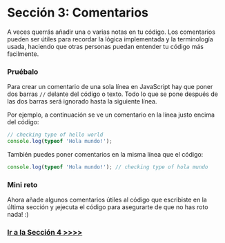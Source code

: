 # Sección 3: Comentarios

A veces querrás añadir una o varias notas en tu código. Los comentarios pueden ser útiles para recordar la lógica implementada y la terminología usada, haciendo que otras personas puedan entender tu código más facilmente.

### Pruébalo

Para crear un comentario de una sola línea en JavaScript hay que poner dos barras `//` delante del código o texto. Todo lo que se pone después de las dos barras será ignorado hasta la siguiente línea.

Por ejemplo, a continuación se ve un comentario en la línea justo encima del código:

```js
// checking type of hello world
console.log(typeof 'Hola mundo!');
```

También puedes poner comentarios en la misma línea que el código:

```js
console.log(typeof 'Hola mundo!'); // checking type of hola mundo
```

### Mini reto

Ahora añade algunos comentarios útiles al código que escribiste en la última sección y ¡ejecuta el código para asegurarte de que no has roto nada! :)

### [Ir a la Sección 4 >>>>](https://github.com/node-girls/beginners-javascript/blob/master/step04.md)
